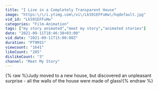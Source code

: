 ```yaml
---
title: "I Live in a Completely Transparent House"
image: "https:\/\/i.ytimg.com\/vi\/LkS91EFFuHw\/hqdefault.jpg"
vid_id: "LkS91EFFuHw"
categories: "Film-Animation"
tags: ["my story animated","meet my story","animated stories"]
date: "2021-09-11T18:46:38+03:00"
vid_date: "2021-09-11T15:00:08Z"
duration: "PT9M1S"
viewcount: "1641"
likeCount: "205"
dislikeCount: "3"
channel: "Meet My Story"
---
```

{% raw %}Judy moved to a new house, but discovered an unpleasant surprise - all the walls of the house were made of glass!{% endraw %}
